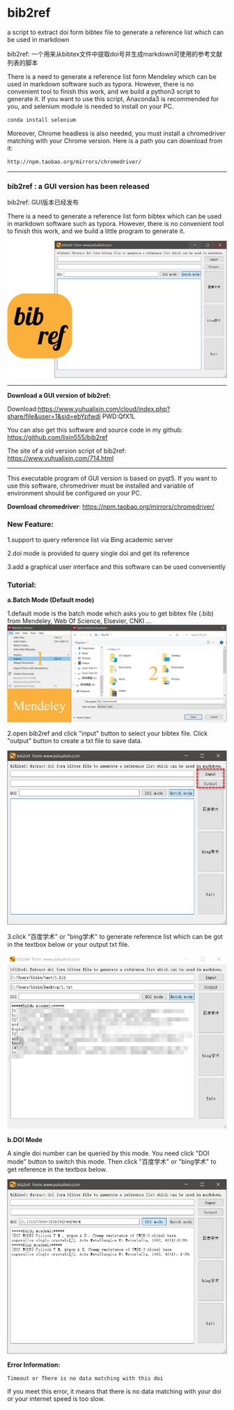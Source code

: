 # bib2ref
a script to extract doi form bibtex file to generate a reference list which can be used in markdown

bib2ref: 一个用来从bibtex文件中提取doi号并生成markdown可使用的参考文献列表的脚本

There is a need to generate a reference list form Mendeley which can be used in markdown software such as typora. However, there is no convenient tool to finish this work, and we build a python3 script to generate it. If you want to use this script, Anaconda3 is recommended for you, and selenium module is needed to install on your PC. 

```powershell
conda install selenium
```

Moreover, Chrome headless is also needed, you must install a chromedriver matching with your Chrome version. Here is a path you can download from it:

```html
http://npm.taobao.org/mirrors/chromedriver/
```
---

### **bib2ref : a GUI version has been released** 

bib2ref:  GUI版本已经发布

There is a need to generate a reference list form bibtex which can be used in markdown software such as typora. However, there is no convenient tool to finish this work, and we build a little program to generate it.

<img src="1586391893271.png" alt="1586391893271" style="zoom: 80%;" />

---

**Download a GUI version of bib2ref:** 

Download:https://www.yuhualixin.com/cloud/index.php?share/file&user=1&sid=ebYpfwdi  PWD:QfX1L

You can also get this software and source code in my github: https://github.com/lixin555/bib2ref

The site of a old version script of bib2ref: https://www.yuhualixin.com/714.html

---

This executable program of GUI version is based on pyqt5. If you want to use this software, chromedriver must be installed and variable of environment should be configured on your PC. 

**Download chromedriver**: https://npm.taobao.org/mirrors/chromedriver/

### **New Feature:**

1.support to query reference list via Bing academic server

2.doi mode is provided to query single doi and get its reference

3.add a graphical user interface and this software can be used conveniently

### **Tutorial:**

**a.Batch Mode (Default mode)**

1.default mode is the batch mode which asks you to get bibtex file (.bib) from Mendeley, Web Of Science, Elsevier, CNKI ...![1586394962784](1586394962784.png)

2.open bib2ref and click "input" button to select your bibtex file. Click "output" button to create a txt file to save data.

<img src="1586395955719.png" alt="1586395955719" style="zoom:80%;" />

3.click "百度学术" or "bing学术" to generate reference list which can be got in the textbox below or  your output txt file.

<img src="1586396247067.png" alt="1586396247067" style="zoom:80%;" />

**b.DOI Mode** 

A single doi number can be queried by this mode. You need click "DOI mode" button to switch this mode. Then click "百度学术" or "bing学术" to get reference in the textbox below.

<img src="1586395571709.png" alt="1586395571709" style="zoom:80%;" />

**Error Information:**

```
Timeout or There is no data matching with this doi
```

If you meet this error, it means that there is no data matching with your doi or your internet speed is too slow.
